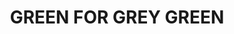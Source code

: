 ---
title: "GREEN FOR GREY GREEN"
price: "TBA"
desc: "Opis nije dostupan"
img_path: "/assets/img/A.MIG-1508.jpg"
brand: AMMO
available: true
cat: "weathering"
subcat: "FILTERS (35 mL)"
subsubcat: "SS"
---
